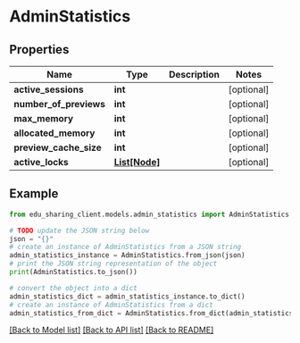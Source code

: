 # AdminStatistics


## Properties

Name | Type | Description | Notes
------------ | ------------- | ------------- | -------------
**active_sessions** | **int** |  | [optional] 
**number_of_previews** | **int** |  | [optional] 
**max_memory** | **int** |  | [optional] 
**allocated_memory** | **int** |  | [optional] 
**preview_cache_size** | **int** |  | [optional] 
**active_locks** | [**List[Node]**](Node.md) |  | [optional] 

## Example

```python
from edu_sharing_client.models.admin_statistics import AdminStatistics

# TODO update the JSON string below
json = "{}"
# create an instance of AdminStatistics from a JSON string
admin_statistics_instance = AdminStatistics.from_json(json)
# print the JSON string representation of the object
print(AdminStatistics.to_json())

# convert the object into a dict
admin_statistics_dict = admin_statistics_instance.to_dict()
# create an instance of AdminStatistics from a dict
admin_statistics_from_dict = AdminStatistics.from_dict(admin_statistics_dict)
```
[[Back to Model list]](../README.md#documentation-for-models) [[Back to API list]](../README.md#documentation-for-api-endpoints) [[Back to README]](../README.md)


